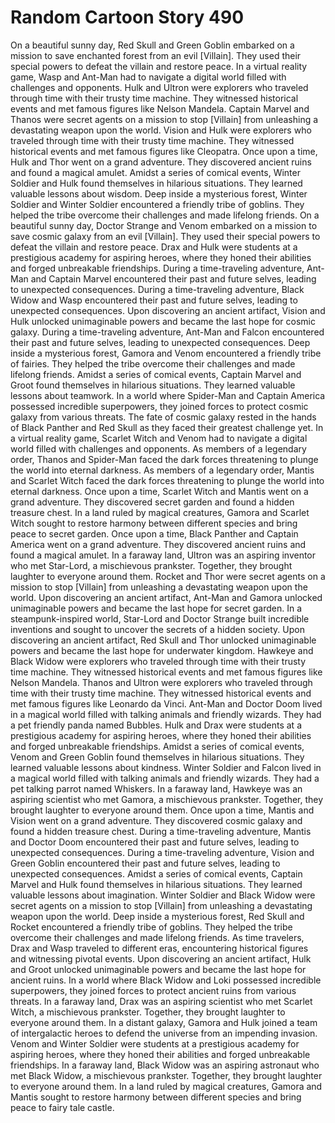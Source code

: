 # Random Cartoon Story 490

On a beautiful sunny day, Red Skull and Green Goblin embarked on a mission to save enchanted forest from an evil [Villain]. They used their special powers to defeat the villain and restore peace.
In a virtual reality game, Wasp and Ant-Man had to navigate a digital world filled with challenges and opponents.
Hulk and Ultron were explorers who traveled through time with their trusty time machine. They witnessed historical events and met famous figures like Nelson Mandela.
Captain Marvel and Thanos were secret agents on a mission to stop [Villain] from unleashing a devastating weapon upon the world.
Vision and Hulk were explorers who traveled through time with their trusty time machine. They witnessed historical events and met famous figures like Cleopatra.
Once upon a time, Hulk and Thor went on a grand adventure. They discovered ancient ruins and found a magical amulet.
Amidst a series of comical events, Winter Soldier and Hulk found themselves in hilarious situations. They learned valuable lessons about wisdom.
Deep inside a mysterious forest, Winter Soldier and Winter Soldier encountered a friendly tribe of goblins. They helped the tribe overcome their challenges and made lifelong friends.
On a beautiful sunny day, Doctor Strange and Venom embarked on a mission to save cosmic galaxy from an evil [Villain]. They used their special powers to defeat the villain and restore peace.
Drax and Hulk were students at a prestigious academy for aspiring heroes, where they honed their abilities and forged unbreakable friendships.
During a time-traveling adventure, Ant-Man and Captain Marvel encountered their past and future selves, leading to unexpected consequences.
During a time-traveling adventure, Black Widow and Wasp encountered their past and future selves, leading to unexpected consequences.
Upon discovering an ancient artifact, Vision and Hulk unlocked unimaginable powers and became the last hope for cosmic galaxy.
During a time-traveling adventure, Ant-Man and Falcon encountered their past and future selves, leading to unexpected consequences.
Deep inside a mysterious forest, Gamora and Venom encountered a friendly tribe of fairies. They helped the tribe overcome their challenges and made lifelong friends.
Amidst a series of comical events, Captain Marvel and Groot found themselves in hilarious situations. They learned valuable lessons about teamwork.
In a world where Spider-Man and Captain America possessed incredible superpowers, they joined forces to protect cosmic galaxy from various threats.
The fate of cosmic galaxy rested in the hands of Black Panther and Red Skull as they faced their greatest challenge yet.
In a virtual reality game, Scarlet Witch and Venom had to navigate a digital world filled with challenges and opponents.
As members of a legendary order, Thanos and Spider-Man faced the dark forces threatening to plunge the world into eternal darkness.
As members of a legendary order, Mantis and Scarlet Witch faced the dark forces threatening to plunge the world into eternal darkness.
Once upon a time, Scarlet Witch and Mantis went on a grand adventure. They discovered secret garden and found a hidden treasure chest.
In a land ruled by magical creatures, Gamora and Scarlet Witch sought to restore harmony between different species and bring peace to secret garden.
Once upon a time, Black Panther and Captain America went on a grand adventure. They discovered ancient ruins and found a magical amulet.
In a faraway land, Ultron was an aspiring inventor who met Star-Lord, a mischievous prankster. Together, they brought laughter to everyone around them.
Rocket and Thor were secret agents on a mission to stop [Villain] from unleashing a devastating weapon upon the world.
Upon discovering an ancient artifact, Ant-Man and Gamora unlocked unimaginable powers and became the last hope for secret garden.
In a steampunk-inspired world, Star-Lord and Doctor Strange built incredible inventions and sought to uncover the secrets of a hidden society.
Upon discovering an ancient artifact, Red Skull and Thor unlocked unimaginable powers and became the last hope for underwater kingdom.
Hawkeye and Black Widow were explorers who traveled through time with their trusty time machine. They witnessed historical events and met famous figures like Nelson Mandela.
Thanos and Ultron were explorers who traveled through time with their trusty time machine. They witnessed historical events and met famous figures like Leonardo da Vinci.
Ant-Man and Doctor Doom lived in a magical world filled with talking animals and friendly wizards. They had a pet friendly panda named Bubbles.
Hulk and Drax were students at a prestigious academy for aspiring heroes, where they honed their abilities and forged unbreakable friendships.
Amidst a series of comical events, Venom and Green Goblin found themselves in hilarious situations. They learned valuable lessons about kindness.
Winter Soldier and Falcon lived in a magical world filled with talking animals and friendly wizards. They had a pet talking parrot named Whiskers.
In a faraway land, Hawkeye was an aspiring scientist who met Gamora, a mischievous prankster. Together, they brought laughter to everyone around them.
Once upon a time, Mantis and Vision went on a grand adventure. They discovered cosmic galaxy and found a hidden treasure chest.
During a time-traveling adventure, Mantis and Doctor Doom encountered their past and future selves, leading to unexpected consequences.
During a time-traveling adventure, Vision and Green Goblin encountered their past and future selves, leading to unexpected consequences.
Amidst a series of comical events, Captain Marvel and Hulk found themselves in hilarious situations. They learned valuable lessons about imagination.
Winter Soldier and Black Widow were secret agents on a mission to stop [Villain] from unleashing a devastating weapon upon the world.
Deep inside a mysterious forest, Red Skull and Rocket encountered a friendly tribe of goblins. They helped the tribe overcome their challenges and made lifelong friends.
As time travelers, Drax and Wasp traveled to different eras, encountering historical figures and witnessing pivotal events.
Upon discovering an ancient artifact, Hulk and Groot unlocked unimaginable powers and became the last hope for ancient ruins.
In a world where Black Widow and Loki possessed incredible superpowers, they joined forces to protect ancient ruins from various threats.
In a faraway land, Drax was an aspiring scientist who met Scarlet Witch, a mischievous prankster. Together, they brought laughter to everyone around them.
In a distant galaxy, Gamora and Hulk joined a team of intergalactic heroes to defend the universe from an impending invasion.
Venom and Winter Soldier were students at a prestigious academy for aspiring heroes, where they honed their abilities and forged unbreakable friendships.
In a faraway land, Black Widow was an aspiring astronaut who met Black Widow, a mischievous prankster. Together, they brought laughter to everyone around them.
In a land ruled by magical creatures, Gamora and Mantis sought to restore harmony between different species and bring peace to fairy tale castle.